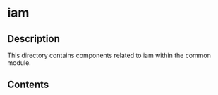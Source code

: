 # iam

## Description

This directory contains components related to iam within the common module.

## Contents

<!-- List key files and subdirectories here -->
